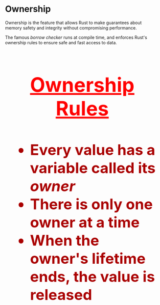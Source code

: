 # Ownership

Ownership is the feature that allows Rust to make guarantees about memory
safety and integrity without compromising performance.

The famous _borrow checker_ runs at compile time, and enforces Rust's ownership
rules to ensure safe and fast access to data.

<h1 style="font-size: 4rem; color: #ff0000">
<p style="text-align:center"><u>Ownership Rules</u></p>
</h1>

<h1 style="font-size: 3rem; color: #aa0000">
<ul>
<li>Every value has a variable called its <em>owner</em></li>
<li>There is only one owner at a time</li>
<li>When the owner's lifetime ends, the value is released</li>
</ul>
</h1>

